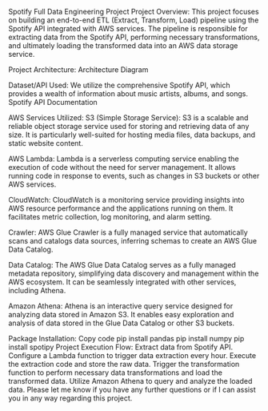 Spotify Full Data Engineering Project
Project Overview:
This project focuses on building an end-to-end ETL (Extract, Transform, Load) pipeline using the Spotify API integrated with AWS services. The pipeline is responsible for extracting data from the Spotify API, performing necessary transformations, and ultimately loading the transformed data into an AWS data storage service.

Project Architecture:
Architecture Diagram

Dataset/API Used:
We utilize the comprehensive Spotify API, which provides a wealth of information about music artists, albums, and songs. Spotify API Documentation

AWS Services Utilized:
S3 (Simple Storage Service): S3 is a scalable and reliable object storage service used for storing and retrieving data of any size. It is particularly well-suited for hosting media files, data backups, and static website content.

AWS Lambda: Lambda is a serverless computing service enabling the execution of code without the need for server management. It allows running code in response to events, such as changes in S3 buckets or other AWS services.

CloudWatch: CloudWatch is a monitoring service providing insights into AWS resource performance and the applications running on them. It facilitates metric collection, log monitoring, and alarm setting.

Crawler: AWS Glue Crawler is a fully managed service that automatically scans and catalogs data sources, inferring schemas to create an AWS Glue Data Catalog.

Data Catalog: The AWS Glue Data Catalog serves as a fully managed metadata repository, simplifying data discovery and management within the AWS ecosystem. It can be seamlessly integrated with other services, including Athena.

Amazon Athena: Athena is an interactive query service designed for analyzing data stored in Amazon S3. It enables easy exploration and analysis of data stored in the Glue Data Catalog or other S3 buckets.

Package Installation:
Copy code
pip install pandas
pip install numpy
pip install spotipy
Project Execution Flow:
Extract data from Spotify API.
Configure a Lambda function to trigger data extraction every hour.
Execute the extraction code and store the raw data.
Trigger the transformation function to perform necessary data transformations and load the transformed data.
Utilize Amazon Athena to query and analyze the loaded data.
Please let me know if you have any further questions or if I can assist you in any way regarding this project.
